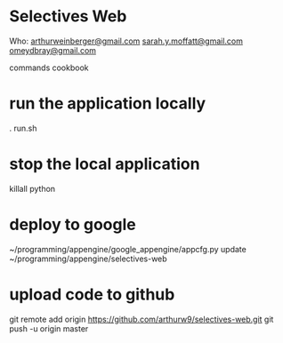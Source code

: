 # Selectives Web

Who:
arthurweinberger@gmail.com
sarah.y.moffatt@gmail.com
omeydbray@gmail.com

commands cookbook

# run the application locally
. run.sh

# stop the local application
killall python

# deploy to google
~/programming/appengine/google_appengine/appcfg.py update ~/programming/appengine/selectives-web

# upload code to github
git remote add origin https://github.com/arthurw9/selectives-web.git
git push -u origin master
